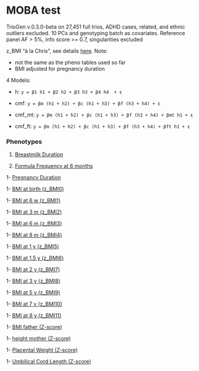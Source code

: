 # MOBA test

TrioGen v.0.3.0-beta on 27,451 full trios, ADHD cases, related, and ethnic outliers excluded. 10 PCs and genotyping batch as covariates. Reference panel AF > 5%, info score >= 0.7, singularities excluded

z_BMI “à la Chris”, see details [here](../pheno/plots.md). Note:
- not the same as the pheno tables used so far
- BMI adjusted for pregnancy duration


4 Models:

- h: `y = β1 h1 + β2 h2 + β3 h3 + β4 h4  + ε`

- cmf: `y = βm (h1 + h2) + βc (h1 + h3) + βf (h3 + h4) + ε`

- cmf_mt: `y = βm (h1 + h2) + βc (h1 + h3) + βf (h3 + h4) + βmt h1 + ε`

- cmf_ft: `y = βm (h1 + h2) + βc (h1 + h3) + βf (h3 + h4) + βft h1 + ε`

### Phenotypes

1. [Breastmilk Duration](breastmilk_duration.md)

1. [Formula Frequency at 6 months](formula_freq_6m.md)

1- [Pregnancy Duration](pregnancy_duration.md)

1- [BMI at birth (z_BMI0)](z_bmi0.md)

1- [BMI at 6 w (z_BMI1)](z_bmi1.md)

1- [BMI at 3 m (z_BMI2)](z_bmi2.md)

1- [BMI at 6 m (z_BMI3)](z_bmi3.md)

1- [BMI at 8 m (z_BMI4)](z_bmi4.md)

1- [BMI at 1 y (z_BMI5)](z_bmi5.md)

1- [BMI at 1.5 y (z_BMI6)](z_bmi6.md)

1- [BMI at 2 y (z_BMI7)](z_bmi7.md)

1- [BMI at 3 y (z_BMI8)](z_bmi8.md)

1- [BMI at 5 y (z_BMI9)](z_bmi9.md)

1- [BMI at 7 y (z_BMI10)](z_bmi10.md)

1- [BMI at 8 y (z_BMI11)](z_bmi11.md)

1- [BMI father (Z-score)](z_father_bmi.md)

1- [height mother (Z-score)](z_mother_height.md)

1- [Placental Weight (Z-score)](z_placenta_weight.md)

1- [Umbilical Cord Length (Z-score)](z_umbilical_chord_length.md)

